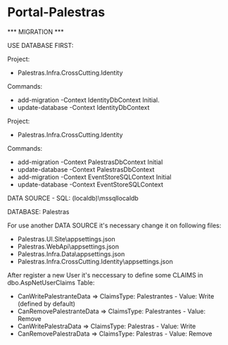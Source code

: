 # Portal-Palestras

 *** MIGRATION ***
 
USE DATABASE FIRST:

Project: 
* Palestras.Infra.CrossCutting.Identity

Commands: 
* add-migration -Context IdentityDbContext Initial.
* update-database -Context IdentityDbContext

Project: 
* Palestras.Infra.CrossCutting.Identity

Commands: 
* add-migration -Context PalestrasDbContext Initial
* update-database -Context PalestrasDbContext
* add-migration -Context EventStoreSQLContext Initial
* update-database -Context EventStoreSQLContext

DATA SOURCE - SQL: (localdb)\mssqllocaldb

DATABASE: Palestras

For use another DATA SOURCE it's necessary change it on following files:
  * Palestras.UI.Site\appsettings.json
  * Palestras.WebApi\appsettings.json
  * Palestras.Infra.Data\appsettings.json
  * Palestras.Infra.CrossCutting.Identity\appsettings.json
  
After register a new User it's neccessary to define some CLAIMS in dbo.AspNetUserClaims Table:
  * CanWritePalestranteData => ClaimsType: Palestrantes - Value: Write (defined by default)
  * CanRemovePalestranteData => ClaimsType: Palestrantes - Value: Remove
  * CanWritePalestraData => ClaimsType: Palestras - Value: Write
  * CanRemovePalestraData => ClaimsType: Palestras - Value: Remove


